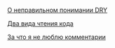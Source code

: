 [О неправильном понимании DRY](articles/DRY_misunderstanding.md)

[Два вида чтения кода](articles/two_types_of_read.md)

[За что я не люблю комментарии](articles/about_comments.md)